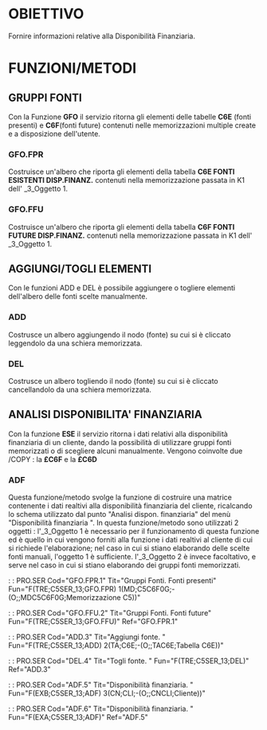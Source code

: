 # OBIETTIVO
Fornire informazioni relative alla Disponibilità Finanziaria.

# FUNZIONI/METODI

## GRUPPI FONTI
Con la Funzione **GFO** il servizio ritorna gli elementi delle tabelle  **C6E** (fonti presenti) e **C6F**(fonti future) contenuti nelle memorizzazioni multiple create e a disposizione dell'utente.

### GFO.FPR
Costruisce un'albero che riporta gli elementi della tabella **C6E FONTI ESISTENTI DISP.FINANZ.** contenuti nella memorizzazione passata in K1 dell' _3_Oggetto 1.

### GFO.FFU
Costruisce un'albero che riporta gli elementi della tabella **C6F FONTI FUTURE DISP.FINANZ.** contenuti nella memorizzazione passata in K1 dell' _3_Oggetto 1.

## AGGIUNGI/TOGLI ELEMENTI
Con le funzioni ADD e DEL è possibile aggiungere o togliere elementi dell'albero delle fonti scelte manualmente.

### ADD
Costrusce un albero aggiungendo il nodo (fonte) su cui si è cliccato leggendolo da una schiera memorizzata.

### DEL
Costrusce un albero togliendo il nodo (fonte) su cui si è cliccato cancellandolo da una schiera memorizzata.

## ANALISI DISPONIBILITA' FINANZIARIA
Con la funzione **ESE** il servizio ritorna i dati relativi alla disponibilità finanziaria di un cliente, dando la possibilità di utilizzare gruppi fonti memorizzati o di scegliere alcuni manualmente. Vengono coinvolte due /COPY :  la **£C6F** e la **£C6D**

### ADF
Questa funzione/metodo svolge la funzione di costruire una matrice contenente i dati realtivi alla disponibilità finanziaria del cliente, ricalcando lo schema utilizzato dal punto "Analisi dispon. finanziaria" del menù "Disponibilità finanziaria ".
In questa funzione/metodo sono utilizzati 2 oggetti : 
l'_3_Oggetto 1 è necessario per il funzionamento di questa funzione ed è quello in cui vengono forniti alla funzione i dati realtivi al cliente di cui si richiede l'elaborazione; nel caso in cui si stiano elaborando delle scelte fonti manuali, l'oggetto 1 è sufficiente.
l'_3_Oggetto 2 è invece facoltativo, e serve nel caso in cui si stiano elaborando dei gruppi fonti memorizzati.




 :  : PRO.SER Cod="GFO.FPR.1" Tit="Gruppi Fonti. Fonti presenti" Fun="F(TRE;C5SER_13;GFO.FPR) 1(MD;C5C6F0G;-(O;;MDC5C6F0G;Memorizzazione C5))"

 :  : PRO.SER Cod="GFO.FFU.2" Tit="Gruppi Fonti. Fonti future" Fun="F(TRE;C5SER_13;GFO.FFU)" Ref="GFO.FPR.1"

 :  : PRO.SER Cod="ADD.3" Tit="Aggiungi fonte. " Fun="F(TRE;C5SER_13;ADD) 2(TA;C6E;-(O;;TAC6E;Tabella C6E))"

 :  : PRO.SER Cod="DEL.4" Tit="Togli fonte. " Fun="F(TRE;C5SER_13;DEL)" Ref="ADD.3"

 :  : PRO.SER Cod="ADF.5" Tit="Disponibilità finanziaria. " Fun="F(EXB;C5SER_13;ADF) 3(CN;CLI;-(O;;CNCLI;Cliente))"

 :  : PRO.SER Cod="ADF.6" Tit="Disponibilità finanziaria. " Fun="F(EXA;C5SER_13;ADF)" Ref="ADF.5"


